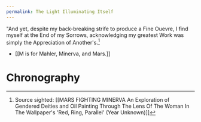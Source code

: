 ```yaml
---
permalink: The Light Illuminating Itself
---
```

"And yet, despite my back-breaking strife to produce a Fine Ouevre, I find myself at the End of my Sorrows, acknowledging my greatest Work was simply the Appreciation of Another's.[^s] 
- [[M is for Mahler, Minerva, and Mars.]]
# Chronography

[^s]: Source sighted: [[MARS FIGHTING MINERVA An Exploration of Gendered Deities and Oil Painting Through The Lens Of The Woman In The Wallpaper's 'Red, Ring, Parallel' (Year Unknown)]]